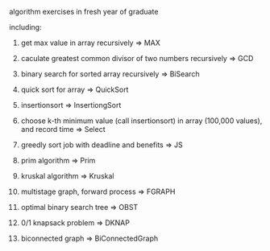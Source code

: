 algorithm exercises in fresh year of graduate 

including:

1. get max value in array recursively => MAX

2. caculate greatest common divisor of two numbers recursively => GCD

3. binary search for sorted array recursively => BiSearch

4. quick sort for array => QuickSort

5. insertionsort => InsertiongSort

6. choose k-th minimum value (call insertionsort) in array (100,000 values), and record time => Select

7. greedly sort job with deadline and benefits => JS

8. prim algorithm => Prim

9. kruskal algorithm => Kruskal

10. multistage graph, forward process => FGRAPH

11. optimal binary search tree => OBST

12. 0/1 knapsack problem => DKNAP

13. biconnected graph => BiConnectedGraph 
